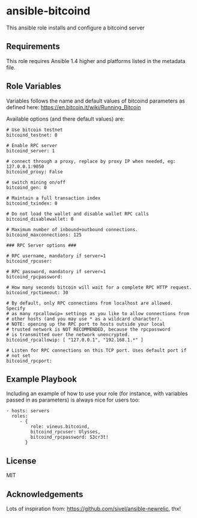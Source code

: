 ansible-bitcoind
=========

This ansible role installs and configure a bitcoind server

Requirements
------------

This role requires Ansible 1.4 higher and platforms listed in the metadata file.


Role Variables
--------------

Variables follows the name and default values of bitcoind parameters as defined here: <https://en.bitcoin.it/wiki/Running_Bitcoin>

Available options (and there default values) are:

    # Use bitcoin testnet
    bitcoind_testnet: 0

    # Enable RPC server
    bitcoind_server: 1

    # connect through a proxy, replace by proxy IP when needed, eg: 127.0.0.1:9050
    bitcoind_proxy: False

	# switch mining on/off
    bitcoind_gen: 0

	# Maintain a full transaction index
    bitcoind_txindex: 0

	# Do not load the wallet and disable wallet RPC calls
    bitcoind_disablewallet: 0

    # Maximum number of inbound+outbound connections.
    bitcoind_maxconnections: 125

	### RPC Server options ###

	# RPC username, mandatory if server=1
	bitcoind_rpcuser:

	# RPC password, mandatory if server=1
	bitcoind_rpcpassword:

	# How many seconds bitcoin will wait for a complete RPC HTTP request.
    bitcoind_rpctimeout: 30

    # By default, only RPC connections from localhost are allowed.  Specify
    # as many rpcallowip= settings as you like to allow connections from
    # other hosts (and you may use * as a wildcard character).
    # NOTE: opening up the RPC port to hosts outside your local
    # trusted network is NOT RECOMMENDED, because the rpcpassword
    # is transmitted over the network unencrypted.
    bitcoind_rpcallowip: [ "127.0.0.1", "192.168.1.*" ]

	# Listen for RPC connections on this TCP port. Uses default port if
	# not set
	bitcoind_rpcport:

Example Playbook
----------------

Including an example of how to use your role (for instance, with variables passed in as parameters) is always nice for users too:

    - hosts: servers
      roles:
         - {
             role: vineus.bitcoind,
             bitcoind_rpcuser: Ulysses,
             bitcoind_rpcpassword: S3cr3t!
           }

License
-------

MIT

Acknowledgements
----------------

Lots of inspiration from: <https://github.com/sivel/ansible-newrelic>, thx!

